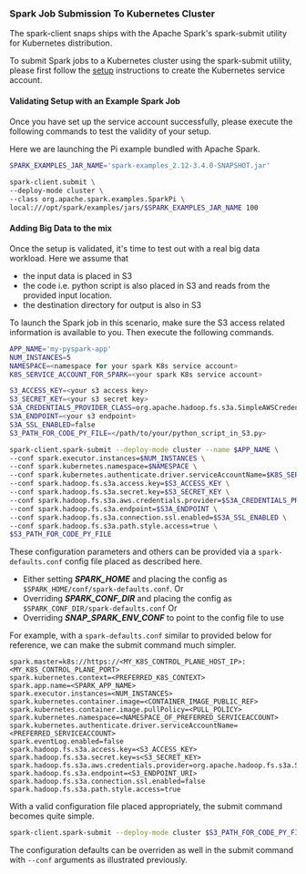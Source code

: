 ### Spark Job Submission To Kubernetes Cluster
The spark-client snaps ships with the Apache Spark's spark-submit utility for Kubernetes distribution.

To submit Spark jobs to a Kubernetes cluster using the spark-submit utility, please first follow the [setup](/docs/setup.md) instructions to create the Kubernetes service account.

#### Validating Setup with an Example Spark Job

Once you have set up the service account successfully, please execute the following commands to test the validity of your setup.

Here we are launching the Pi example bundled with Apache Spark.

```bash
SPARK_EXAMPLES_JAR_NAME='spark-examples_2.12-3.4.0-SNAPSHOT.jar'
        
spark-client.submit \
--deploy-mode cluster \
--class org.apache.spark.examples.SparkPi \
local:///opt/spark/examples/jars/$SPARK_EXAMPLES_JAR_NAME 100
```

#### Adding Big Data to the mix

Once the setup is validated, it's time to test out with a real big data workload. Here we assume that 
* the input data is placed in S3
* the code i.e. python script is also placed in S3 and reads from the provided input location.
* the destination directory for output is also in S3

To launch the Spark job in this scenario, make sure the S3 access related information is available to you. Then execute the following commands.

```bash
APP_NAME='my-pyspark-app'
NUM_INSTANCES=5
NAMESPACE=<namespace for your spark K8s service account>
K8S_SERVICE_ACCOUNT_FOR_SPARK=<your spark K8s service account>

S3_ACCESS_KEY=<your s3 access key>
S3_SECRET_KEY=<your s3 secret key>
S3A_CREDENTIALS_PROVIDER_CLASS=org.apache.hadoop.fs.s3a.SimpleAWSCredentialsProvider
S3A_ENDPOINT=<your s3 endpoint>
S3A_SSL_ENABLED=false
S3_PATH_FOR_CODE_PY_FILE=</path/to/your/python_script_in_S3.py>

spark-client.spark-submit --deploy-mode cluster --name $APP_NAME \
--conf spark.executor.instances=$NUM_INSTANCES \
--conf spark.kubernetes.namespace=$NAMESPACE \
--conf spark.kubernetes.authenticate.driver.serviceAccountName=$K8S_SERVICE_ACCOUNT_FOR_SPARK \
--conf spark.hadoop.fs.s3a.access.key=$S3_ACCESS_KEY \
--conf spark.hadoop.fs.s3a.secret.key=$S3_SECRET_KEY \
--conf spark.hadoop.fs.s3a.aws.credentials.provider=$S3A_CREDENTIALS_PROVIDER_CLASS \
--conf spark.hadoop.fs.s3a.endpoint=$S3A_ENDPOINT \
--conf spark.hadoop.fs.s3a.connection.ssl.enabled=$S3A_SSL_ENABLED \
--conf spark.hadoop.fs.s3a.path.style.access=true \
$S3_PATH_FOR_CODE_PY_FILE
```

These configuration parameters and others can be provided via a ```spark-defaults.conf``` config file placed as described here.
* Either setting ***SPARK_HOME*** and placing the config as ```$SPARK_HOME/conf/spark-defaults.conf```. Or
* Overriding ***SPARK_CONF_DIR*** and placing the config as ```$SPARK_CONF_DIR/spark-defaults.conf``` Or
* Overriding ***SNAP_SPARK_ENV_CONF*** to point to the config file to use

For example, with a ```spark-defaults.conf``` similar to provided below for reference, we can make the submit command much simpler.

```
spark.master=k8s://https://<MY_K8S_CONTROL_PLANE_HOST_IP>:<MY_K8S_CONTROL_PLANE_PORT>
spark.kubernetes.context=<PREFERRED_K8S_CONTEXT>
spark.app.name=<SPARK_APP_NAME>
spark.executor.instances=<NUM_INSTANCES>
spark.kubernetes.container.image=<CONTAINER_IMAGE_PUBLIC_REF>
spark.kubernetes.container.image.pullPolicy=<PULL_POLICY>
spark.kubernetes.namespace=<NAMESPACE_OF_PREFERRED_SERVICEACCOUNT>
spark.kubernetes.authenticate.driver.serviceAccountName=<PREFERRED_SERVICEACCOUNT>
spark.eventLog.enabled=false
spark.hadoop.fs.s3a.access.key=<S3_ACCESS_KEY>
spark.hadoop.fs.s3a.secret.key=s<S3_SECRET_KEY>
spark.hadoop.fs.s3a.aws.credentials.provider=org.apache.hadoop.fs.s3a.SimpleAWSCredentialsProvider
spark.hadoop.fs.s3a.endpoint=<S3_ENDPOINT_URI>
spark.hadoop.fs.s3a.connection.ssl.enabled=false
spark.hadoop.fs.s3a.path.style.access=true
```

With a valid configuration file placed appropriately, the submit command becomes quite simple.

```bash
spark-client.spark-submit --deploy-mode cluster $S3_PATH_FOR_CODE_PY_FILE
```
The configuration defaults can be overriden as well in the submit command with ```--conf``` arguments as illustrated previously.